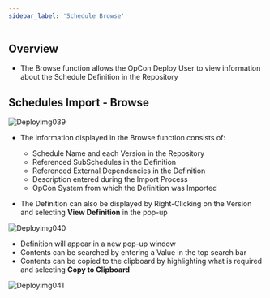 ```yaml
---
sidebar_label: 'Schedule Browse'
---
```


## Overview

* The Browse function allows the OpCon Deploy User to view information about the Schedule Definition in the Repository

## Schedules Import - Browse

![Deployimg039](../static/imgdeploy/Deployimg039.png)

* The information displayed in the Browse function consists of:
  * Schedule Name and each Version in the Repository
  * Referenced SubSchedules in the Definition
  * Referenced External Dependencies in the Definition
  * Description entered during the Import Process
  * OpCon System from which the Definition was Imported

* The Definition can also be displayed by Right-Clicking on the Version and selecting **View Definition** in the pop-up

![Deployimg040](../static/imgdeploy/Deployimg040.png)

  * Definition will appear in a new pop-up window
  * Contents can be searched by entering a Value in the top search bar
  * Contents can be copied to the clipboard by highlighting what is required and selecting **Copy to Clipboard**

![Deployimg041](../static/imgdeploy/Deployimg041.png)
